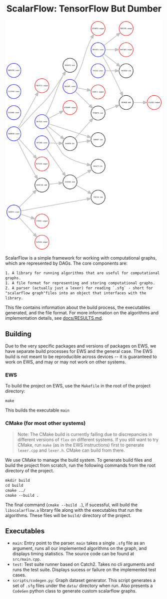 <h1 align="center"> ScalarFlow: TensorFlow But Dumber</h1>

<img align="center" src="images/out.png"/>

ScalarFlow is a simple framework for working with computational graphs, which are represented by DAGs. The core components are:

    1. A library for running algorithms that are useful for computational graphs.
    1. A file format for representing and storing computational graphs.
    2. A parser (actually just a lexer) for reading `.sfg` - short for "scalarflow graph"files into an object that interfaces with the library.

This file contains information about the build process, the executables generated, and the file format. For more information on the algorithms and implementation details, see [docs/RESULTS.md](docs/RESULTS.md).

## Building

Due to the very specific packages and versions of packages on EWS, we have separate build processes for EWS and the general case. The EWS build is not meant to be reproducible across devices -- it is guaranteed to work on EWS, and may or may not work on other systems.

### EWS 

To build the project on EWS, use the `Makefile` in the root of the project directory:

```
make
```

This builds the executable `main`

### CMake (for most other systems)

> Note: The CMake build is currently failing due to discrepancies in different versions of `flex` on different systems. If you still want to try CMake, run `make` (as in the EWS instructions) first to generate `lexer.cpp` and `lexer.h`. CMake can build from there.

We use CMake to manage the build system. To generate build files and build the project from scratch, run the following commands from the root directory of the project.

```
mkdir build
cd build
cmake ../
cmake --build .
```

The final command (`cmake --build .`), if sucessful, will build the `libscalarflow.a` library file along with the executables that run the algorithms. These files will be `build/` directory of the project.

## Executables

- `main`: Entry point to the parser. `main` takes a single `.sfg` file as an argument, runs all our implemented algorithms on the graph, and displays timing statistics. The source code can be found at `src/main.cpp`.
- `test`: Test suite runner based on Catch2. Takes no cli arguments and runs the test suite. Displays sucess or failure on the implemented test cases.
- `scripts/codegen.py`: Graph dataset generator. This script generates a set of `.sfg` files under the `data/` directory when run. Also presents a `CodeGen` python class to generate custom scalarflow graphs.